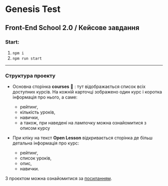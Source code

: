 # Genesis Test
## Front-End School 2.0 / Кейсове завдання

### Start:

1. `npm i`
2. `npm run start`

___

### Структура проекту

- Основна сторінка **courses**  :page_with_curl: : тут відображається список всіх доступних курсів. На кожній карточці зображено один курс і коротка інформація про нього, а саме: 
    - рейтинг, 
    - кількість уроків, 
    - навички, 
    - а також, при наведені на лампочку можна ознайомитися з описом курсу

- При кліку на текст __Open Lesson__ відкривається сторінка де більш детальна інформація про курс: 
    - рейтинг, 
    - список уроків, 
    - опис, 
    - навички.

З проєктом можна ознайомитися за [посиланням]().
